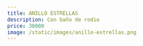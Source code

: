 ```yaml
---
title: ANILLO ESTRELLAS
description: Con baño de rodio
price: 30000
image: /static/images/anillo-estrellas.png
---
```

